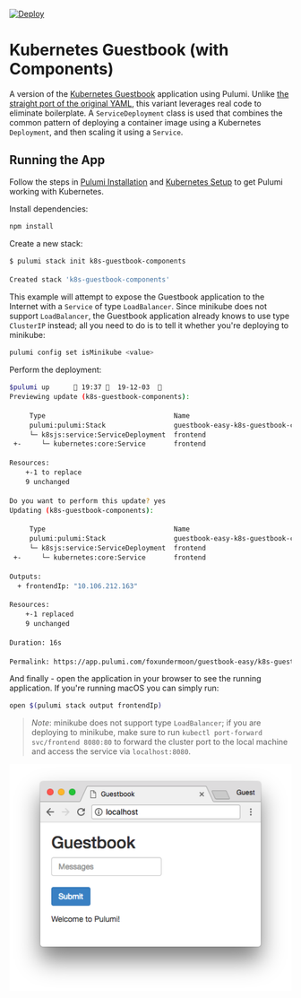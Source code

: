 [![Deploy](https://get.pulumi.com/new/button.svg)](https://app.pulumi.com/new)

# Kubernetes Guestbook (with Components)

A version of the [Kubernetes Guestbook](https://kubernetes.io/docs/tutorials/stateless-application/guestbook/)
application using Pulumi. Unlike [the straight port of the original YAML](../simple), this variant
leverages real code to eliminate boilerplate. A `ServiceDeployment` class is used that combines the common pattern
of deploying a container image using a Kubernetes `Deployment`, and then scaling it using a `Service`.

## Running the App

Follow the steps in [Pulumi Installation](https://pulumi.io/install/) and [Kubernetes Setup](https://pulumi.io/quickstart/kubernetes/setup.html) to get Pulumi working with Kubernetes.

Install dependencies:

```sh
npm install
```

Create a new stack:

```sh
$ pulumi stack init k8s-guestbook-components

Created stack 'k8s-guestbook-components'
```

This example will attempt to expose the Guestbook application to the Internet with a `Service` of
type `LoadBalancer`. Since minikube does not support `LoadBalancer`, the Guestbook application
already knows to use type `ClusterIP` instead; all you need to do is to tell it whether you're
deploying to minikube:

```sh
pulumi config set isMinikube <value>
```

Perform the deployment:

```sh
$pulumi up       19:37   19-12-03  
Previewing update (k8s-guestbook-components):

     Type                                Name                                     Plan        Info
     pulumi:pulumi:Stack                 guestbook-easy-k8s-guestbook-components
     └─ k8sjs:service:ServiceDeployment  frontend
 +-     └─ kubernetes:core:Service       frontend                                 replace     [diff: ~metadata,spec]

Resources:
    +-1 to replace
    9 unchanged

Do you want to perform this update? yes
Updating (k8s-guestbook-components):

     Type                                Name                                     Status       Info
     pulumi:pulumi:Stack                 guestbook-easy-k8s-guestbook-components
     └─ k8sjs:service:ServiceDeployment  frontend
 +-     └─ kubernetes:core:Service       frontend                                 replaced     [diff: ~metadata,spec]

Outputs:
  + frontendIp: "10.106.212.163"

Resources:
    +-1 replaced
    9 unchanged

Duration: 16s

Permalink: https://app.pulumi.com/foxundermoon/guestbook-easy/k8s-guestbook-components/updates/2
```

And finally - open the application in your browser to see the running application. If you're running
macOS you can simply run:

```sh
open $(pulumi stack output frontendIp)
```

> _Note_: minikube does not support type `LoadBalancer`; if you are deploying to minikube, make sure
> to run `kubectl port-forward svc/frontend 8080:80` to forward the cluster port to the local
> machine and access the service via `localhost:8080`.

![Guestbook in browser](./imgs/guestbook.png)
